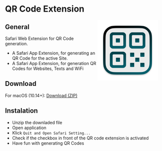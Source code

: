 # QR Code Extension

<div align="center"">
<img src="https://github.com/NiklasGabriel/QR-Code/blob/main/QR%20Code/Resources/Icon.png" style="float: right;" width="200" alt="QR Code Extension Logo">
</div>

## General
Safari Web Extension for QR Code generation.
- A Safari App Extension, for generating an QR Code for the active Site.
- A Safari App Extension, for generation QR Codes for Websites, Texts and WiFi

## Download
For macOS (10.14+): [Download (ZIP)](https://github.com/NiklasGabriel/QR-Code/releases/latest/download/QR.Code.app.zip)


## Instalation
- Unzip the downladed file
- Open application
- Klick `Quit and Open Safari Setting...`
- Check if the checkbox in front of the QR code extension is activated
- Have fun with generating QR Codes
